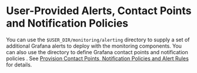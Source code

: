# User-Provided Alerts, Contact Points and Notification Policies

You can use the `$USER_DIR/monitoring/alerting` directory to supply
a set of additional Grafana alerts to deploy with the monitoring
components.  You can also use the directory to define Grafana contact
points and notification policies . See 
[Provision Contact Points, Notification Policies and Alert Rules](https://documentation.sas.com/doc/en/obsrvcdc/v_003/obsrvdply/n0auhd4hutsf7xn169hfvriysz4e.htm#n1o8xp9s4wiflun1bdm4zhlfoyip) for details.
